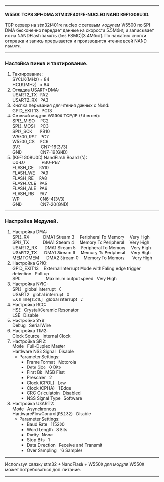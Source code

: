 ***
#### W5500 TCPS SPI+DMA STM32F401RE-NUCLEO NAND K9F1G08U0D.  
TCP сервер на stm32f401re nucleo c сетевым модулем W5500 по SPI DMA бесконечно передает данные на скорости 5.5Мбит, и записывает их на NANDFlash память (без FSMC)(3.4Мбит). По нажатию кнопки отправка и запись прерывается и производится чтение всей NAND памяти.
***
### Настойка пинов и тактирование. 
1. Тактирование:  
SYCLK(MHz) = 84  
HCLK(MHz) &ensp;= 84  
1. Отладка USART+DMA:  
USART2_TX      &ensp;PA2  
USART2_RX      &ensp;PA3  
3. Кнопка перывания для чтения данных с Nand:  
GPIO_EXIT13    &ensp;PC13  
3. Сетевой модуль W5500 ТСР/IP (Ethernet):  
SPI2_MISO      &ensp;&ensp;PC2  
SPI2_MOSI      &ensp;&ensp;PC3  
SPI2_SCK       &ensp;&ensp;&ensp;PB10  
W5500_RST      &ensp;PC7  
W5500_CS       &ensp;&ensp;PC6  
3V3            &ensp;&ensp;&ensp;&ensp;&ensp;&ensp;&ensp;&ensp;&ensp;CN7-16(3V3)  
GND            &ensp;&ensp;&ensp;&ensp;&ensp;&ensp;&ensp;&ensp;CN7-19(GND)  
4. (K9F1G08U0D) NandFlash Board (A):  
D0-D7          &ensp;&ensp;&ensp;&ensp;&ensp;&ensp;&ensp;PB0-PB7  
FLASH_CE       &ensp;&ensp;PA10  
FLASH_WE       &ensp;&ensp;PA9  
FLASH_RE       &ensp;&ensp;PA8  
FLASH_CLE      &ensp;PA5  
FLASH_ALE      &ensp;PA6  
FLASH_RB       &ensp;&ensp;PA7  
WP             &ensp;&ensp;&ensp;&ensp;&ensp;&ensp;&ensp;&ensp;&ensp;CN6-4(3V3)  
GND            &ensp;&ensp;&ensp;&ensp;&ensp;&ensp;&ensp;&ensp;CN7-20(GND)
***
### Настройка Модулей.  
1. Настройка DMA:  
SPI2_RX    &ensp;&ensp;&ensp;&ensp;&ensp;&ensp;DMA1 Stream 3  &ensp;&ensp;Peripheral To Memory  &ensp;&ensp;Very High  
SPI2_TX    &ensp;&ensp;&ensp;&ensp;&ensp;&ensp;DMA1 Stream 4  &ensp;&ensp;Memory To Peripheral  &ensp;&ensp;Very High  
USART2_RX  &ensp;&ensp;&ensp;DMA1 Stream 5  &ensp;&ensp;Peripheral To Memory  &ensp;&ensp;Very High  
USART2_TX  &ensp;&ensp;&ensp;DMA1 Stream 6  &ensp;&ensp;Memory To Peripheral  &ensp;&ensp;Very High  
MEMTOMEM   &ensp;&ensp;&ensp;DMA2 Stream 0  &ensp;&ensp;Memory To Memory      &ensp;&ensp;&ensp;Very High  
2. Настройка GPIO:  
GPIO_EXIT13  &ensp;&ensp;External Interrupt Mode with Faling edge trigger detection  &ensp;Pull-up  
SPI:&ensp;&ensp;&ensp;&ensp;&ensp;&ensp;&ensp;&ensp;&ensp;&ensp;&ensp;&ensp;Maximum output speed  &ensp;Very High  
3. Настройка NVIC:  
SPI2              &ensp;global interrupt  &ensp;0  
USART2            &ensp;global interrupt  &ensp;0  
EXTI line[15:10]  &ensp;global interrupt  &ensp;2  
4. Настройка RCC:  
HSE  &ensp;Crystal/Ceramic Resonator  
LSE  &ensp;Disable  
5. Настройка SYS:  
Debug  &ensp;Serial Wire  
7. Настройка TIM2:  
Clock Source  &ensp;Internal Clock  
7. Настройка SPI2:  
Mode                  &ensp;Full-Duplex Master  
Hardware NSS Signal   &ensp;Disable  
   - Parameter Settings:  
     - Frame Format      &ensp;Motorola  
     - Data Size         &ensp;8 Bits  
     - First Bit         &ensp;MSB First  
     - Prescaler         &ensp;2  
     - Clock (CPOL)      &ensp;Low  
     - Clock (CPHA)      &ensp;1 Edge  
     - CRC Calculatoin   &ensp;Disabled  
     - NSS Signal Type   &ensp;Software  
8. Настройка USART2:  
Mode                        &ensp;Asynchronous  
HardwareFlowControl(RS232)  &ensp;Disable  
   - Parameter Settings:  
     - Baud Rate               &ensp;115200  
     - Word Length             &ensp;8 Bits  
     - Parity                  &ensp;None  
     - Stop Bits               &ensp;1  
     - Data Direction          &ensp;Receive and Transmit  
     - Over Sampling           &ensp;16 Samples
***
Используя связку stm32 + NandFlash + W5500 для модуля W5500 может потребоваться доп. питание.  
***
